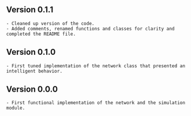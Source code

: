 ## Version 0.1.1
    - Cleaned up version of the code.
    - Added comments, renamed functions and classes for clarity and completed the README file.

## Version 0.1.0
    - First tuned implementation of the network class that presented an intelligent behavior.

## Version 0.0.0
    - First functional implementation of the network and the simulation module.

